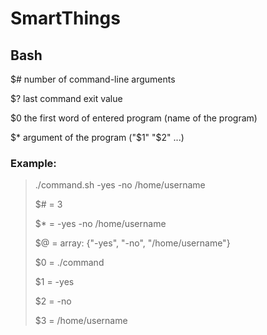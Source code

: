 # SmartThings

## Bash

$# number of command-line arguments

$? last command exit value

$0 the first word of entered program (name of the program)

$* argument of the program ("$1" "$2" ...)

### Example:
 
> ./command.sh -yes -no /home/username
> 
> $# = 3
> 
> $* = -yes -no /home/username
> 
> $@ = array: {"-yes", "-no", "/home/username"}
>
> $0 = ./command
> 
> $1 = -yes
> 
> $2 = -no
> 
> $3 = /home/username
